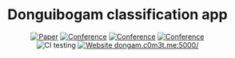 <div align="center">    
 
# Donguibogam classification app

[![Paper](http://img.shields.io/badge/paper-arxiv.1001.2234-B31B1B.svg)](https://www.nature.com/articles/nature14539)
[![Conference](http://img.shields.io/badge/NeurIPS-2019-4b44ce.svg)](https://papers.nips.cc/book/advances-in-neural-information-processing-systems-31-2018)
[![Conference](http://img.shields.io/badge/ICLR-2019-4b44ce.svg)](https://papers.nips.cc/book/advances-in-neural-information-processing-systems-31-2018)
[![Conference](http://img.shields.io/badge/AnyConference-year-4b44ce.svg)](https://papers.nips.cc/book/advances-in-neural-information-processing-systems-31-2018)  
![CI testing](https://github.com/PyTorchLightning/deep-learning-project-template/workflows/CI%20testing/badge.svg?branch=master&event=push)
[![Website dongam.c0m3t.me:5000/](https://img.shields.io/website.svg?down_color=red&down_message=down&up_color=green&up_message=up&url=http%3A%2F%2Fapp.dongam.ai:5000/)](http://app.dongam.ai:5000/)

</div>